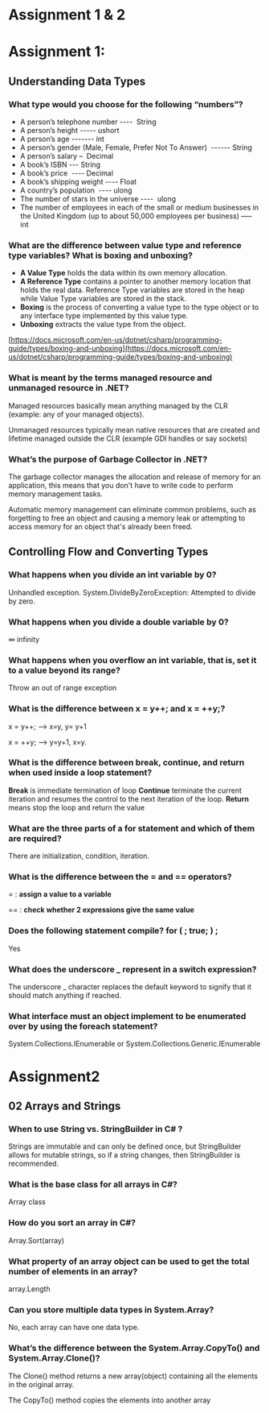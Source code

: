 # Assignment 1 & 2

# Assignment 1:

## **Understanding Data Types**

### What type would you choose for the following “numbers”?

- A person’s telephone number ----  String
- A person’s height ----- ushort
- A person’s age ------- int
- A person’s gender (Male, Female, Prefer Not To Answer)  ------ String
- A person’s salary –  Decimal
- A book’s ISBN --- String
- A book’s price  ---- Decimal
- A book’s shipping weight ---- Float
- A country’s population  ---- ulong
- The number of stars in the universe ----  ulong
- The number of employees in each of the small or medium businesses in the United Kingdom (up to about 50,000 employees per business) –— int

### What are the difference between value type and reference type variables? What is boxing and unboxing?

- **A Value Type** holds the data within its own memory allocation.
- **A Reference Type** contains a pointer to another memory location that holds the real data. Reference Type variables are stored in the heap while Value Type variables are stored in the stack.
- **Boxing** is the process of converting a value type to the type object or to any interface type implemented by this value type.
- **Unboxing** extracts the value type from the object.

[https://docs.microsoft.com/en-us/dotnet/csharp/programming-guide/types/boxing-and-unboxing](https://docs.microsoft.com/en-us/dotnet/csharp/programming-guide/types/boxing-and-unboxing)

### What is meant by the terms managed resource and unmanaged resource in .NET?

Managed resources basically mean anything managed by the CLR (example: any of your managed objects). 

Unmanaged resources typically mean native resources that are created and lifetime managed outside the CLR (example GDI handles or say sockets)

### What’s the purpose of Garbage Collector in .NET?

The garbage collector manages the allocation and release of memory for an application, this means that you don't have to write code to perform memory management tasks. 

Automatic memory management can eliminate common problems, such as forgetting to free an object and causing a memory leak or attempting to access memory for an object that's already been freed.

## Controlling Flow and Converting Types

### What happens when you divide an int variable by 0?

Unhandled exception. System.DivideByZeroException: Attempted to divide by zero.

### What happens when you divide a double variable by 0?

∞ infinity

### What happens when you overflow an int variable, that is, set it to a value beyond its range?

Throw an out of range exception

### What is the difference between x = y++; and x = ++y;?

x = y++;   —>  x=y, y= y+1

x = ++y;  —>  y=y+1, x=y.

### What is the difference between break, continue, and return when used inside a loop statement?

**Break** is immediate termination of loop
**Continue** terminate the current iteration and resumes the control to the next iteration of the loop.
**Return** means stop the loop and return the value

### What are the three parts of a for statement and which of them are required?

There are initialization, condition, iteration.

### What is the difference between the = and == operators?

 = : **assign a value to a variable**

== : **check whether 2 expressions give the same value**

### Does the following statement compile? for ( ; true; ) ;

Yes

### What does the underscore _ represent in a switch expression?

The underscore _ character replaces the default keyword to signify that it should match anything if reached.

### What interface must an object implement to be enumerated over by using the foreach statement?

System.Collections.IEnumerable or System.Collections.Generic.IEnumerable<T>

# Assignment2

## 02 Arrays and Strings

### When to use String vs. StringBuilder in C# ?

Strings are immutable and can only be defined once, but StringBuilder allows for mutable strings, so if a string changes, then StringBuilder is recommended.

### What is the base class for all arrays in C#?

Array class

### How do you sort an array in C#?

Array.Sort(array)

### What property of an array object can be used to get the total number of elements in an array?

array.Length

### Can you store multiple data types in System.Array?

No, each array can have one data type.

### What’s the difference between the System.Array.CopyTo() and System.Array.Clone()?

The Clone() method returns a new array(object) containing all the elements in the original array. 

The CopyTo() method copies the elements into another array